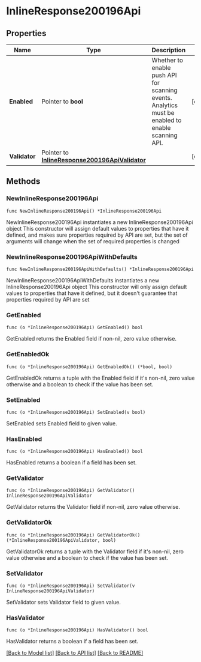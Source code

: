 # InlineResponse200196Api

## Properties

Name | Type | Description | Notes
------------ | ------------- | ------------- | -------------
**Enabled** | Pointer to **bool** | Whether to enable push API for scanning events. Analytics must be enabled to enable scanning API. | [optional] 
**Validator** | Pointer to [**InlineResponse200196ApiValidator**](InlineResponse200196ApiValidator.md) |  | [optional] 

## Methods

### NewInlineResponse200196Api

`func NewInlineResponse200196Api() *InlineResponse200196Api`

NewInlineResponse200196Api instantiates a new InlineResponse200196Api object
This constructor will assign default values to properties that have it defined,
and makes sure properties required by API are set, but the set of arguments
will change when the set of required properties is changed

### NewInlineResponse200196ApiWithDefaults

`func NewInlineResponse200196ApiWithDefaults() *InlineResponse200196Api`

NewInlineResponse200196ApiWithDefaults instantiates a new InlineResponse200196Api object
This constructor will only assign default values to properties that have it defined,
but it doesn't guarantee that properties required by API are set

### GetEnabled

`func (o *InlineResponse200196Api) GetEnabled() bool`

GetEnabled returns the Enabled field if non-nil, zero value otherwise.

### GetEnabledOk

`func (o *InlineResponse200196Api) GetEnabledOk() (*bool, bool)`

GetEnabledOk returns a tuple with the Enabled field if it's non-nil, zero value otherwise
and a boolean to check if the value has been set.

### SetEnabled

`func (o *InlineResponse200196Api) SetEnabled(v bool)`

SetEnabled sets Enabled field to given value.

### HasEnabled

`func (o *InlineResponse200196Api) HasEnabled() bool`

HasEnabled returns a boolean if a field has been set.

### GetValidator

`func (o *InlineResponse200196Api) GetValidator() InlineResponse200196ApiValidator`

GetValidator returns the Validator field if non-nil, zero value otherwise.

### GetValidatorOk

`func (o *InlineResponse200196Api) GetValidatorOk() (*InlineResponse200196ApiValidator, bool)`

GetValidatorOk returns a tuple with the Validator field if it's non-nil, zero value otherwise
and a boolean to check if the value has been set.

### SetValidator

`func (o *InlineResponse200196Api) SetValidator(v InlineResponse200196ApiValidator)`

SetValidator sets Validator field to given value.

### HasValidator

`func (o *InlineResponse200196Api) HasValidator() bool`

HasValidator returns a boolean if a field has been set.


[[Back to Model list]](../README.md#documentation-for-models) [[Back to API list]](../README.md#documentation-for-api-endpoints) [[Back to README]](../README.md)


